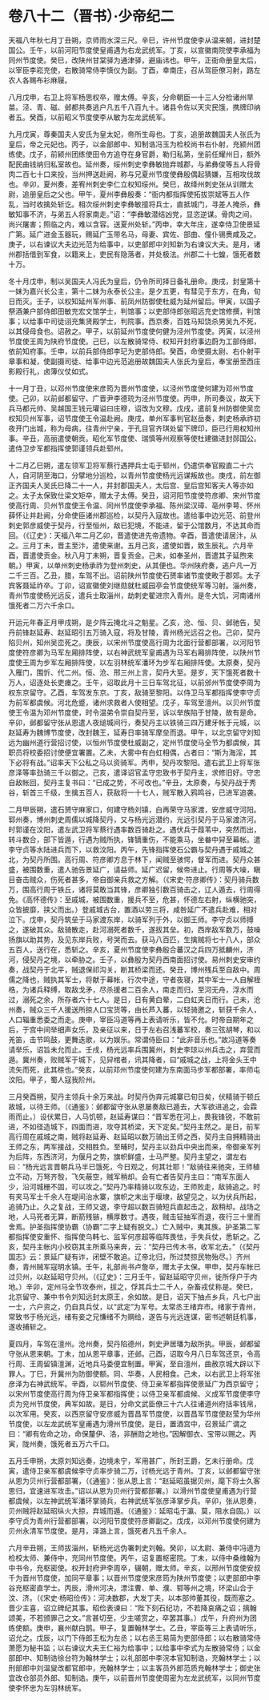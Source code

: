 # 卷八十二（晋书）·少帝纪二

天福八年秋七月丁丑朔，京师雨水深三尺。辛巳，许州节度使李从温来朝，进封楚国公。壬午，以前河阳节度使皇甫遇为右龙武统军。丁亥，以宣徽南院使李承福为同州节度使。癸巳，改陕州甘棠驿为通津驿，避庙讳也。甲午，正衙命册皇太后，以宰臣李崧充使，右散骑常侍李慎仪为副。丁酉，幸南庄，召从驾臣僚习射，路左农人各赐布衫麻屦。

八月戊申，右卫上将军杨思权卒，赠太傅。辛亥，分命朝臣一十三人分检诸州旱苗。泾、青、磁、邺都共奏逃户凡五千八百九十。诸县令佐以天灾民饿，携牌印纳者五。癸酉，以前昭义节度使李从敏为左龙武统军。

九月戊寅，尊秦国夫人安氏为皇太妃，帝所生母也。丁亥，追册故魏国夫人张氏为皇后，帝之元妃也。丙子，以金部郎中、知制诰冯玉为检校尚书右仆射，充颍州团练使。戊子，前颍州团练使田令方追夺在身官爵，勒归私第，坐前任耀州日，额外配民曲钱纳归私室故也。延州奏，绥州刺史李彝敏抛弃城郡，与弟彝俊等五人将骨肉二百七十口来投，当州押送赴阙，称与兄夏州节度使彝殷偶起猜嫌，互相攻伐故也。辛卯，夏州奏，差宥州刺史李仁立权知绥州。癸巳，故绛州刺史张从训赠太尉，追册皇后之父也。甲午，夏州李彝殷奏：“衙内都指挥使拓拔崇斌等五人作乱，当时收擒处斩讫。相次绥州刺史李彝敏擅将兵士，直抵城门，寻差人掩杀，彝敏知事不济，与弟五人将家南走。”诏：“李彝敏潜结凶党，显恣逆谋。骨肉之间，尚兴屠害；照临之内，难以含容。送夏州处斩。”丙申，幸大年庄，遂幸侍卫使景延广第。延广进金玉器玩，赐延广玉带名马，母妻、宾佐、部曲、僮仆锡赉咸及之。庚子，以右谏议大夫边光范为给事中，以吏部郎中刘知新为右谏议大夫。是月，诸州郡括借到军食，以籍来上，吏民有隐落者，并处极法。州郡二十七蝗，饿死者数十万。

冬十月戊申，制以吴国夫人冯氏为皇后，仍令所司择日备礼册命。庚戌，封皇第十一妹为嘉兴长公主，第十二妹为永泰长公主。是夕五更，有彗见于东方，在角，旬日而灭。壬子，以权知延州军州事、前凤州防御使杜威为延州留后。甲寅，以国子祭酒兼户部侍郎田敏充宏文馆学士，判馆事；以吏部侍郎张昭远充史馆修撰，判馆事；以给事中司徒诩充集贤殿学士，判院事。西京奏，百姓马知饶杀男吴九不死，以其侵母食也。诏赦之。甲子，以前延州节度使何健为泾州节度使。丙寅，以泾州节度使王周为陕府节度使。己巳，以左散骑常侍、权知开封府事边蔚为工部侍郎，依前知府事。壬申，以前兵部侍郎李玘为吏部侍郎。癸酉，命使摄太尉、右仆射平章事和凝，使副摄司徒、给事中边光范追册故魏国夫人张氏为皇后，奉宝册至西庄影殿行礼，卤簿仪仗如式。

十一月丁丑，以邓州节度使宋彦筠为晋州节度使，以泾州节度使何建为邓州节度使。己卯，以前邺都留守、广晋尹李德珫为泾州节度使。丙申，所司奏议，故天下兵马都元帅、吴越国王钱元瓘谥曰庄穆，诏改为文穆。戊戌，遣前复州防御使吴峦权知贝州军事，诏节度使王令温赴阙。庚戌，单州军事判官赵岳奏，刺史杨承祚初夜开门出城，称为母病，往青州宁亲，于孔目官齐琪处留下牌印，臣已行用权知州事。辛丑，高丽遣使朝贡。昭化军节度使、瑞慎等州观察等使杜建徽进封郧国公。遣侍卫步军都指挥使郭谨领兵赴郓州。

十二月乙巳朔，遣左领军卫将军蔡行遇押兵士屯于郓州，仍遣供奉官殿直二十六人，自河阴至海口，分擘地分巡检，以青州节度使杨光远谋叛故也。庚戌，前左御正齐国夫人吴氏巳降二十一人，并封郡国夫人，太后宫、皇后宫知客夫人等亦如之。太子太保致仕梁文矩卒，赠太子太傅。癸丑，诏河阳节度使符彦卿、宋州节度使高行周、贝州节度使王令温、同州节度使李承福、陈州梁汉璋、亳州李萼、怀州薛怀让并赴阙，分命使臣诸州郡巡检，以契丹入寇故也。遣给事中边光范、前登州刺史郭彦威使于契丹，行至恒州，敌已犯境，不能进，留于公馆数月，不达其命而回。（《辽史》：天福八年二月乙卯，晋遣使进先帝遗物。辛酉，晋遣使请居汴，从之。三月丁未，晋主至汴，遣使来谢。五月己亥，遣使如晋，致生辰礼。六月辛酉，晋遣使贡金。秋八月丁未朔，晋复贡金。己未，如奉圣州，晋遣其子延煦来朝。）甲寅，以单州刺史杨承祚为登州刺史，从其便也。华州陕府奏，逃户凡一万二千三百。乙丑，腊，车驾不出。诏前陕州节度使石赟率诸节度使畋于郡郊。太子宾客聂延祚卒。丁卯，诏宣徽使刘继勋就杜威园亭会节度使统军等习射。淄州奏，青州节度使杨光远反，遣兵士取淄州，劫刺史翟进宗入青州。是冬大饥，河南诸州饿死者二万六千余口。

开运元年春正月甲戌朔，是夕阵云掩北斗之魁星。乙亥，沧、恒、贝、邺驰告，契丹前锋赵延寿、赵延昭引五万骑入寇，将及甘陵，青州杨光远召之也。己卯，契丹陷贝州，知州吴峦死之。庚辰，以宋州节度使高行周为北面行营都部署，以河阳节度使符彦卿为马军左厢排阵使，以右神武统军皇甫遇为马军右厢排阵使，以陕州节度使王周为步军左厢排阵使，以左羽林统军潘环为步军右厢排阵使。太原奏，契丹入雁门，围忻、代二州。恒、沧、邢三州上言，契丹大至。是岁，天下饿死者数十万人，诏逐处长吏瘗之。壬午，诏取此月十三日车驾北征，以前邠州节度使李周为权东京留守。乙酉，车驾发东京。丁亥，敌骑至黎阳。以侍卫马军都指挥使李守贞为前军都虞候。河北危蹙，诸州求救者人使相望。戊子，车驾至澶州。以贝州节度使王令温为邓州节度使，时令温弟令崇自契丹至，诉以举族陷于甘陵，故有是命。辛卯，邺都留守张从恩遣人夜缒城间行，奏契丹主以铁骑三四万建牙帐于元城，以赵延寿为魏博节度使，改封魏王，延寿日率骑军摩垒而退。甲午，以北京留守刘知远为幽州道行营招讨使，以恒州节度使杜威副之，定州节度使马全节为都虞候，其职员将校委招讨使便宜署置。乙未，大雾中有白虹相偶，占者曰：“斯为海淫，其下必将有战。”诏率天下公私之马以资骑军。丙申，契丹攻黎阳。遣右武卫上将军张彦泽等率劲骑三千以御之。己亥，遣译诏官孟守忠致书于契丹主，求修旧好。守忠自敌帐回，契丹主复书曰：“已成之势，不可改也。”辛丑，太原奏，与契丹战于秀谷，斩首三千级，生擒五百人，获敌将一十七人，贼军散入鸦鸣谷，已进军追袭。

二月甲辰朔，遣石赟守麻家口，何建守杨刘镇，白再荣守马家渡，安彦威守河阳。郓州奏，博州刺史周儒以城降契丹，又与杨光远潜约，光远引契丹于马家渡济河。时郭谨在汶阳，遣左武卫将军蔡行遇率数百骑赴之。遇伏兵于葭苇中，突然而出，转斗数合，部下皆遁，行遇为贼所执，锋镝重伤，不能乘马，坐畚中舁至幕帐。遣李守贞等水陆进兵而下，以救汶阳。丙午，先锋指挥使石公霸与契丹遇于戚城之北，为契丹所围。高行周、符彦卿方息于林下，闻贼至骇愕，督军而进。契丹众甚盛，被围数重，遣人驰告景延广，请益师。延广迟留，候帝进止。行周等大噪，瞋目奋击贼众，伤死者甚多，帝自御亲兵救之方解。（《宋史·符彦卿传》：契丹骑兵数万，围高行周于铁丘，诸将莫敢当其锋，彦卿独引数百骑击之，辽人遁去，行周得免。《高怀德传》：至戚城，被围数重，援兵不至，危甚，怀德左右射，纵横驰突，众皆披靡，挟父而出。）登戚城古台，置酒以劳三将，咸咎延广不遣兵赴难，相对泣下。戊申，契丹筑垒于马家渡东岸，以骑军列于外，以御王师。李守贞以师搏之，遂破其众。敌骑散走，赴河溺死者数千，遂拔其垒。初，西岸敌军数万，鼓噪扬旗以助其势，及见东岸兵败，号哭而去。获马八百匹，生擒贼将七十八人，部众五百人，送行在，悉斩之。辛亥，夏州节度使李彝殷合蕃汉之兵四万抵麟州，济河，侵契丹之境，以牵胁之。壬子，以彝殷为契丹西南面招讨使。易州刺史安审约奏，战契丹于北平，贼退保祁沟关，断其桥梁而还。癸丑，博州残兵至自敌中。周儒之降也，贼执其军士，将献于幕帐，行次中途，守者夜寝，其中军士一人自解桎梏，为诸兵释缚，取敌戈矛，尽杀援者二百余人，南走而归，至河无舟，浮水而过，溺死之余，所存者六十七人。是日，日有黄白晕，二白虹夹日而行。己未，沧州奏，贼众三千人援送所掠人口宝货等，由长芦入蕃，以轻骑邀之，斩获千余人，人口辎重悉委之而走。庚申，宰臣冯道等再上表请听乐，皆不允。时帝自期年之后，于宫中间举细声女乐，及亲征以来，日于左右召浅蕃军校，奏三弦胡琴，和以羌笛，击节鸣鼓，更舞迭歌，以为娱乐。常谓侍臣曰：“此非音乐也。”故冯道等奏请举乐，诏旨未允而止。壬戌，杨光远率兵围冀州，刺史李琼以州兵击之，弃营而遁。冀州奏，败贼军于城下，见舁棺者，讯其降者，曰“戚城之战，上将金头王中流矢而死，此其榇也。”癸亥，以前邓州节度使何建为东南面马步军都部署，率师屯汶阳。甲子，蜀人寇我阶州。

三月癸酉朔，契丹主领兵十余万来战。时契丹伪弃元城寨已旬日矣，伏精骑于顿丘故城，以待王师。（《通鉴》：邺都留守张从恩屡奏敌已遁去，大军欲进追之，会霖雨而止。）设伏累日，人马饥顿，赵延寿谋曰：“晋军悉在河上，畏我锋锐，不敢前进，不如径造城下，四面而进，攻夺其桥梁，天下定矣。”契丹主然之。是日，前军高行周在戚城之南，贼将赵延寿、赵延昭以数万骑出王师之西，契丹主自拥精骑出王师之东，两军接战，交相胜负。至晡时，契丹主以劲兵中央出而来，帝御亲军列为后阵，东西济河，为偃月之势，旗帜鲜盛，士马严整。契丹主望之，谓左右曰：“杨光远言晋朝兵马半已饿死，今日观之，何其壮耶！”敌骑往来驰突，王师植立不动，万弩齐彀，飞矢蔽空，贼军稍却。会有亡者告契丹主曰：“南军东面人少，沿河城栅不固，可以攻之。”契丹乃率精骑以攻东边，王师败走，敌骑追之。时有夹马军士千余人在堤间治水寨，旗帜之末出于堰埭，敌望见之，以为伏兵所起，追骑乃止。久之复战，王师又退，李守超以数百骑短兵直起击之，敌稍却。战场之地，人马死者无算，断箭残镞，横厚数寸。遇夜，贼击钲抽军而退，夜行三十里而舍焉。护圣指挥使协霸（协霸”二字上疑有脱文。）亡入贼中，夷其族。护圣第二军都指挥使安重怀、指挥使乌韩七、监军何彦超等临阵畏怯，手失兵仗，悉斩之。乙亥，契丹主帐内小校窃其主所乘马来奔，云：“契丹已传木书，收军北去。”（《契丹国志》云：景延广疑有诈，闭壁不敢追。辽帝北归，所过焚掠民物殆尽。）齐州奏，青州贼军寇明水镇。壬午，礼部尚书卢詹卒，赠太子太保。甲申，契丹车帐已过贝州，以赵延昭守贝州。（《辽史》：三月壬午，留赵延昭守贝州，徙所俘户于内地。）辛卯，定州马全节攻泰州，拔之，俘其兵士二千人，杂畜戎仗称是。癸巳，北京留守、兼中书令刘知远封太原王，余如故。是日，诏天下抽点乡兵，凡七户出一士，六户资之，仍自具兵仗，以“武定”为军号。太常丞王绪弃市。绪家于青州，常致书于杨光远，绪有妾之兄慊绪不为赒给，遂告与光远连谋，密书述朝廷机事，遂收捕斩之。

夏四月，车驾在澶州。沧州奏，契丹陷德州，刺史尹居璠为敌所执。甲辰，邺都留守张从恩来朝。丁未，加从恩平章事，还邺。己酉，诏取今月八日车驾还京，令高行周、王周留镇澶渊，近地兵马委便宜制置。甲寅，至自澶州，曲赦京城大辟以下罪人。丁巳，升冀州为防御使额。同、华奏，人民相食。己未，以右武卫上将军张彦泽为右神武统军。辛酉，以郓州节度使、侍卫亲军都指挥使景延广为西京留守；以宋州节度使高行周为侍卫亲军都指挥使；以侍卫亲军都虞候、义成军节度使李守贞为兖州节度使，典军如故。是日，分命文武臣僚三十六人往诸道州府括率钱帛，以次军用。癸亥，以西京留守安彦威为晋昌军节度使，以晋昌军节度使赵莹为华州节度使，以左龙武统军皇甫遇为滑州节度使。是日，置酒宫中，召景延广谓之曰：“卿有佐命之功，命保釐伊、洛，非酬勋之地也。”因解御衣、宝带以赐之。丙寅，陇州奏，饿死者五万六千口。

五月壬申朔，太原刘知远奏，边境未宁，军用甚广，所封王爵，乞未行册命。戊寅，遣侍卫亲军都虞候李守贞率步骑二万，讨杨光远于青州。丁亥，以邺都留守张从恩为贝州行营都部署，（《通鉴》：张从恩上言：“赵延昭虽据贝州，麾下将士久客思归，宜速进军攻击。”诏以从恩为贝州行营都部署。）以滑州节度使皇甫遇为行营都虞候，以左神武统军潘环掌骑兵，右神武统军张彦泽掌步兵。辛卯，张从恩奏，贝州贼将赵延昭纵火大掠，弃城而遁。（《通鉴》：延昭屯于瀛、莫，阻水自固。）以李守贞为青州行营都部署，以河阳节度使符彦卿副之。戊戌，以邓州节度使何建为贝州永清军节度使。是月，泽潞上言，饿死者凡五千余人。

六月辛丑朔，王师拔淄州，斩杨光远伪署刺史刘翰。癸卯，以太尉、兼侍中冯道为检校太师、兼侍中，充同州节度使。丙午，诏复置枢密院。丁未，以侍中桑维翰为中书令，充枢密使。权开封府尹李周卒，辍朝，赠太师。辛亥，以邢州节度使安叔千为晋州节度使，加同平章事；以晋州节度使宋彦筠为陕州节度使；以吏部郎中李谷充枢密直学士。丙辰，滑州河决，漂注曹、单、濮、郓等州之境，环梁山合于汶、济。（《宋史·杨昭俭传》：河决数郡，大发丁夫，以本部帅董其役，既而塞之。晋少主喜，诏立碑纪其事。昭俭表谏曰：“陛下刻石纪功，不若降哀痛之诏；摛翰颂美，不若颁罪己之文。”言甚切至，少主嗟赏之，卒罢其事。）戊午，升府州为团练使额。庚申，襄州献白鹊。甲子，复置翰林学士。乙丑，宰臣等三上表请听乐，诏允之。戊辰，以门下侍郎王松为左丞；以右丞王易简为吏部侍郎；以右散骑常侍萧愿为秘书监；以右谏议大夫王仁裕为给事中；以给事中李式为左散骑常侍；以金部郎中、知制诰徐台符为翰林学士；以礼部郎中李浣本官知制诰，充翰林学士；以刑部郎中刘温叟改都官郎中，充翰林学士；以主客员外郎范质充翰林学士；御史张宜改仓部员外郎、知制诰。庚午，以前晋州节度使周密为左龙武统军，以同州节度使李怀忠为左羽林统军。
